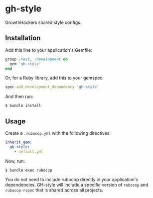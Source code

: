 # gh-style

GrowthHackers shared style configs.

## Installation

Add this line to your application's Gemfile:

```ruby
group :test, :development do
  gem 'gh-style'
end
```

Or, for a Ruby library, add this to your gemspec:

```ruby
spec.add_development_dependency 'gh-style'
```

And then run:

```bash
$ bundle install
```

## Usage

Create a `.rubocop.yml` with the following directives:

```yaml
inherit_gem:
  gh-style:
    - default.yml
```

Now, run:

```bash
$ bundle exec rubocop
```

You do not need to include rubocop directly in your application's dependencies. GH-style will include a specific version of `rubocop` and `rubocop-rspec` that is shared across all projects.
